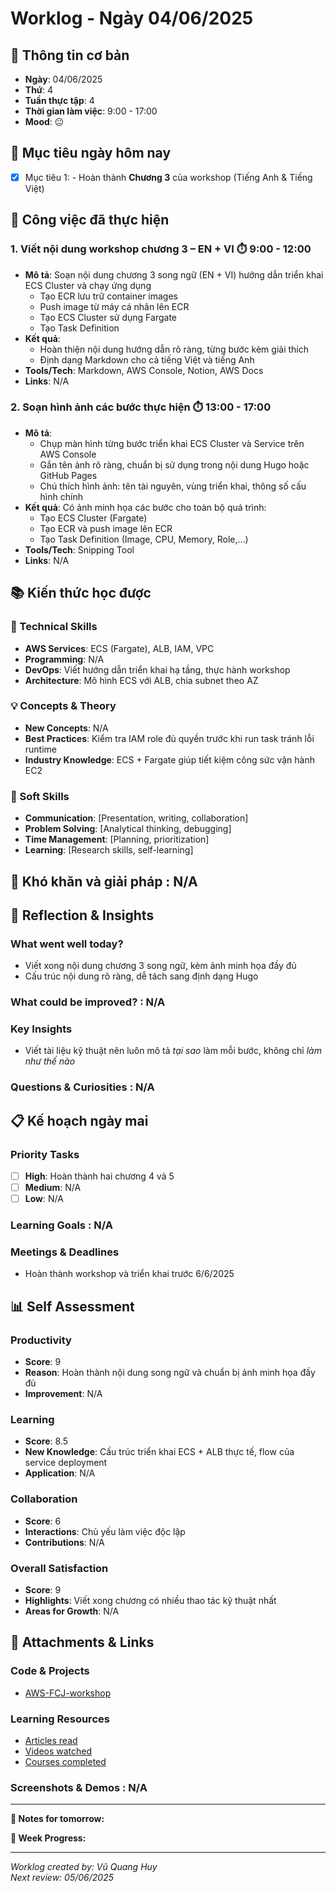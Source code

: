 # Worklog - Ngày 04/06/2025

## 📅 Thông tin cơ bản
- **Ngày**: 04/06/2025
- **Thứ**: 4
- **Tuần thực tập**: 4
- **Thời gian làm việc**: 9:00 - 17:00
- **Mood**: 😐

## 🎯 Mục tiêu ngày hôm nay
- [x] Mục tiêu 1: - Hoàn thành **Chương 3** của workshop (Tiếng Anh & Tiếng Việt)

## 💼 Công việc đã thực hiện

### 1. Viết nội dung workshop chương 3 – EN + VI ⏱️ 9:00 - 12:00 
- **Mô tả**: Soạn nội dung chương 3 song ngữ (EN + VI) hướng dẫn triển khai ECS Cluster và chạy ứng dụng
  - Tạo ECR lưu trữ container images
  - Push image từ máy cá nhân lên ECR
  - Tạo ECS Cluster sử dụng Fargate
  - Tạo Task Definition
- **Kết quả**:
  - Hoàn thiện nội dung hướng dẫn rõ ràng, từng bước kèm giải thích
  - Định dạng Markdown cho cả tiếng Việt và tiếng Anh
- **Tools/Tech**: Markdown, AWS Console, Notion, AWS Docs
- **Links**: N/A

### 2. Soạn hình ảnh các bước thực hiện ⏱️ 13:00 - 17:00
- **Mô tả**: 
  - Chụp màn hình từng bước triển khai ECS Cluster và Service trên AWS Console
  - Gắn tên ảnh rõ ràng, chuẩn bị sử dụng trong nội dung Hugo hoặc GitHub Pages
  - Chú thích hình ảnh: tên tài nguyên, vùng triển khai, thông số cấu hình chính
- **Kết quả**: Có ảnh minh họa các bước cho toàn bộ quá trình:
  - Tạo ECS Cluster (Fargate)
  - Tạo ECR và push image lên ECR
  - Tạo Task Definition (Image, CPU, Memory, Role,…)
- **Tools/Tech**: Snipping Tool
- **Links**: N/A

## 📚 Kiến thức học được

### 🔧 Technical Skills
- **AWS Services**: ECS (Fargate), ALB, IAM, VPC
- **Programming**: N/A
- **DevOps**: Viết hướng dẫn triển khai hạ tầng, thực hành workshop
- **Architecture**: Mô hình ECS với ALB, chia subnet theo AZ

### 💡 Concepts & Theory
- **New Concepts**: N/A
- **Best Practices**: Kiểm tra IAM role đủ quyền trước khi run task tránh lỗi runtime
- **Industry Knowledge**: ECS + Fargate giúp tiết kiệm công sức vận hành EC2

### 🤝 Soft Skills
- **Communication**: [Presentation, writing, collaboration]
- **Problem Solving**: [Analytical thinking, debugging]
- **Time Management**: [Planning, prioritization]
- **Learning**: [Research skills, self-learning]

## 🚧 Khó khăn và giải pháp : N/A

## 💭 Reflection & Insights

### What went well today?
- Viết xong nội dung chương 3 song ngữ, kèm ảnh minh họa đầy đủ
- Cấu trúc nội dung rõ ràng, dễ tách sang định dạng Hugo 

### What could be improved? : N/A

### Key Insights
- Viết tài liệu kỹ thuật nên luôn mô tả *tại sao* làm mỗi bước, không chỉ *làm như thế nào*

### Questions & Curiosities : N/A

## 📋 Kế hoạch ngày mai

### Priority Tasks
- [ ] **High**: Hoàn thành hai chương 4 và 5 
- [ ] **Medium**: N/A
- [ ] **Low**: N/A

### Learning Goals : N/A

### Meetings & Deadlines
  - Hoàn thành workshop và triển khai trước 6/6/2025  

## 📊 Self Assessment

### Productivity
- **Score**: 9
- **Reason**: Hoàn thành nội dung song ngữ và chuẩn bị ảnh minh họa đầy đủ
- **Improvement**: N/A

### Learning
- **Score**: 8.5
- **New Knowledge**: Cấu trúc triển khai ECS + ALB thực tế, flow của service deployment  
- **Application**: N/A

### Collaboration
- **Score**: 6
- **Interactions**: Chủ yếu làm việc độc lập
- **Contributions**: N/A

### Overall Satisfaction
- **Score**: 9
- **Highlights**: Viết xong chương có nhiều thao tác kỹ thuật nhất
- **Areas for Growth**: N/A

## 📎 Attachments & Links

### Code & Projects
- [AWS-FCJ-workshop](https://github.com/ConKhiPecPeC/AWS-FCJ-workshop.git)

### Learning Resources
- [Articles read](link)
- [Videos watched](link)
- [Courses completed](link)

### Screenshots & Demos : N/A
---

**📝 Notes for tomorrow:**

**🎯 Week Progress:**

---
*Worklog created by: Vũ Quang Huy*  
*Next review: 05/06/2025*
